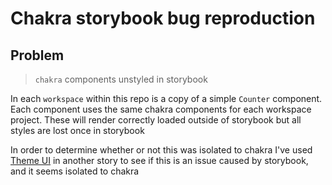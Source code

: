 # Chakra storybook bug reproduction

## Problem

> `chakra` components unstyled in storybook

In each `workspace` within this repo is a copy of a simple `Counter` component. Each component uses the same chakra components for each workspace project. These will render correctly loaded outside of storybook but all styles are lost once in storybook

In order to determine whether or not this was isolated to chakra I've used [Theme UI](https://theme-ui.com) in another story to see if this is an issue caused by storybook, and it seems isolated to chakra
